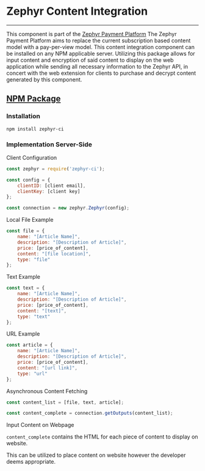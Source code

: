 # Zephyr Content Integration
***
This component is part of the [Zephyr Payment Platform](https://gitlab.com/zephyr-payments)
The Zephyr Payment Platform aims to replace the current subscription based content model with a pay-per-view model.
This content integration component can be installed on any NPM applicable server.
Utilizing this package allows for input content and encryption of said content to display on the web application while sending all necessary information to the Zephyr API, in concert with the web extension for clients to purchase and decrypt content generated by this component.

## [NPM Package](https://www.npmjs.com/package/zephyr-ci)

### Installation
`npm install zephyr-ci`

### Implementation Server-Side
Client Configuration
```javascript
const zephyr = require('zephyr-ci');

const config = {
    clientID: [client email],
    clientKey: [client key]
};

const connection = new zephyr.Zephyr(config);
```

Local File Example
```javascript
const file = {
    name: "[Article Name]",
    description: "[Description of Article]",
    price: [price_of_content],
    content: "[file location]",
    type: "file"
};
```

Text Example
```javascript
const text = {
    name: "[Article Name]",
    description: "[Description of Article]",
    price: [price_of_content],
    content: "[text]",
    type: "text"
};
```

URL Example
```javascript
const article = {
    name: "[Article Name]",
    description: "[Description of Article]",
    price: [price_of_content],
    content: "[url link]",
    type: "url"
};
```

Asynchronous Content Fetching
```javascript
const content_list = [file, text, article];

const content_complete = connection.getOutputs(content_list);
```

Input Content on Webpage

`content_complete` contains the HTML for each piece of content to display on website.

This can be utilized to place content on website however the developer deems appropriate.
